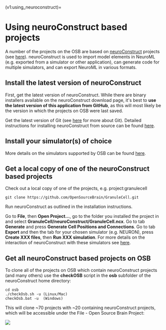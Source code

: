(v1:using_neuroconstruct)=
# Using neuroConstruct based projects

A number of the projects on the OSB are based on [neuroConstruct](http://www.neuroconstruct.org/) projects (see [here](http://opensourcebrain.org/search_custom_field?f[]=43&op[43]=~&v[43][]=neuroConstruct)). neuroConstruct is used to import model elements in NeuroML (e.g. exported from a simulator or other application), can generate code for multiple simulators, and can export NeuroML in various formats.

## Install the latest version of neuroConstruct

First, get the latest version of neuroConstruct. While there are binary installers available on the neuroConstruct download page, it's best to **use the latest version of this application from GitHub**, as this will most likely be the version in which the projects on OSB were last saved.

Get the latest version of Git (see [here](http://www.opensourcebrain.org/projects/gitintro/wiki/Wiki) for more about Git). Detailed instructions for installing neuroConstruct from source can be found [here](https://github.com/NeuralEnsemble/neuroConstruct/blob/master/INSTALL.md).

## Install your simulator(s) of choice

More details on the simulators supported by OSB can be found <a href="/docs#Simulators">here</a>.

## Get a local copy of one of the neuroConstruct based projects

Check out a local copy of one of the projects, e.g. project:granulecell

    git clone https://github.com/OpenSourceBrain/GranuleCell.git

Run neuroConstruct as outlined in the installation instructions.

Go to **File**, then **Open Project…**, go to the folder you installed the project in and select **GranuleCell/neuroConstruct/GranuleCell.ncx**.
Go to tab **Generate** and press **Generate Cell Positions and Connections**.
Go to tab **Export** and then the tab for your chosen simulator (e.g. NEURON), press **Create XXX files**, then **Run XXX simulation**.
For more details on the interaction of neuroConstruct with these simulators see [here](http://www.neuroconstruct.org/docs/interact.html).

## Get all neuroConstruct based projects on OSB

To clone all of the projects on OSB which contain neuroConstruct projects (and many others) use the **checkOSB** script in the **osb** subfolder of the neuroConstruct home directory:

    cd osb
    ./checkOsb.sh -u (Linux/Mac)
    checkOsb.bat -u  (Windows)
    
This will clone \~70 projects with \~20 containing neuroConstruct projects, which will be accessible under the File - Open Source Brain Project:

![](/attachments/download/51/nCmenu.png)

